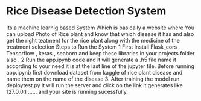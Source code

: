 # Rice Disease Detection System
 Its a machine learnig based System Which is basically a website where You can upload Photo  of Rice plant  and  know that which disease it  has  and also get the right teatment for  the rice plant along with the medicine of the  treatment selection
Steps to Run the System 
1 First Install Flask_cors , Tensorflow , keras , seaborn and keep these libraries in your projects folder also .
2 Run the app.ipynb code and it will generate a .h5 file name it according to your need it is at the last line of the jupyter file.
Before running app.ipynb first download dataset from kaggle of rice plant disease and name them on the name of the disease 
3. After training the model run deploytest.py it will run the server and click on the link it generates like 127.0.0.1 ...... and your site is running sucessfully.
